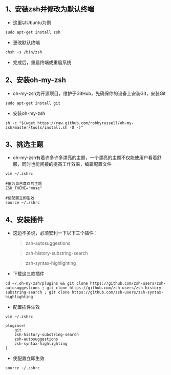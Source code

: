 ## 1、安装zsh并修改为默认终端

* 这里以Ubuntu为例
```
sudo apt-get install zsh
```

* 更改默认终端
```
chsh -s /bin/zsh
```

* 完成后，重启终端或重启系统

## 2、安装oh-my-zsh

* oh-my-zsh为开源项目，维护于GitHub，先确保你的设备上安装Git，安装Git
```
sudo apt-get install git
```

* 安装oh-my-zsh
```
sh -c "$(wget https://raw.github.com/robbyrussell/oh-my-zsh/master/tools/install.sh -O -)"
```

## 3、挑选主题

* oh-my-zsh有着许多许多漂亮的主题，一个漂亮的主题不仅能使用户看着舒服，同时也能间接的提高工作效率，编辑配置文件
```
vim ~/.zshrc

#值为自己喜欢的主题
ZSH_THEME="muse"
```
```
#使配置立即生效
source ~/.zshrc
```

## 4、安装插件

* 这边不多说，必须安利一下以下三个插件：
    > zsh-autosuggestions

    > zsh-history-substring-search

    > zsh-syntax-highlighting

* 下载这三款插件
```
cd ~/.oh-my-zsh/plugins && git clone https://github.com/zsh-users/zsh-autosuggestions ; git clone https://github.com/zsh-users/zsh-history-substring-search ; git clone https://github.com/zsh-users/zsh-syntax-highlighting
```

* 配置插件生效
```
vim ~/.zshrc

plugins=(
    git
    zsh-history-substring-search
    zsh-autosuggestions
    zsh-syntax-highlighting
)
```

* 使配置立即生效
```
source ~/.zshrc
```

